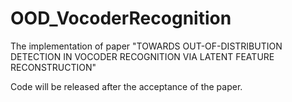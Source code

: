 # OOD_VocoderRecognition
The implementation of paper "TOWARDS OUT-OF-DISTRIBUTION DETECTION IN VOCODER RECOGNITION VIA LATENT FEATURE RECONSTRUCTION"

Code will be released after the acceptance of the paper.
